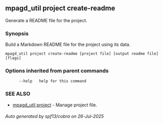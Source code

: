 ## mpagd_util project create-readme

Generate a README file for the project.

### Synopsis

Build a Markdown README file for the project using its data.

```
mpagd_util project create-readme [project file] [output readme file] [flags]
```

### Options inherited from parent commands

```
      --help   help for this command
```

### SEE ALSO

* [mpagd_util project](mpagd_util_project.md)	 - Manage project file.

###### Auto generated by spf13/cobra on 26-Jul-2025

